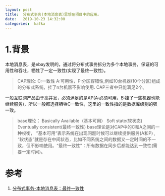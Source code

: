 ```yaml
---
layout: post
title:  分布式事务(本地消息表)思想在项目中的应用。
date:   2019-10-23 14:32:00
categories:  kafka
---
```

# 1.背景
本地消息表，是ebay发明的，通过将分布式事务拆分为多个本地事务，保证的可用性和吞吐，牺牲了一定一致性(实现了最终一致性)。
>CAP理论: 
>C:一致性 A:可用性，P:分区容错性,例如10台机器(10个分区)组成的分布式系统，挂了n台机器不影响使用.
> CAP三者中只能满足2个。

一般互联网产品由于高并发，必须满足的是AP(A:必须可用，B:挂了一些机器也能继续服务)，所以一般都选择牺牲C一致性，这里的一致性指的是数据库级别的强一致。

>base理论： Basically Available（基本可用） Soft state(软状态)  Eventually consistent(最终一致性)
>base理论是对CAP中的C和A之间的一种权衡， ”基本可用“表示系统在出现问题时候可以继续提供服务(A和P) , “软状态”就是存在中间状态，比如不同系统之间的数据又一定时间的不一致，但不影响使用。“最终一致性”：所有数据在同步后都能达到一致性(需要一定时间)。

# 参考
1. [分布式事务-本地消息表：最终一致性](https://quguang.wang/post/transaction-local-msg-tb/)


